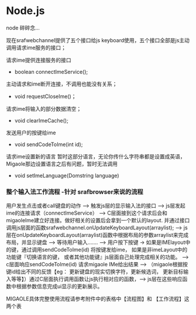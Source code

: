 # Node.js

node 碎碎念...


现在srafwebchannel提供了五个接口给js keyboard使用，五个接口全部是js主动调用请求ime服务的接口；

请求ime提供连接服务的接口
- boolean connectImeService(); 

主动请求和ime断开连接，不调用也能没有关系；
- void requestCloseIme()；

请求ime将输入的部分数据清空；
- void clearImeCache();

发送用户的按键给ime
- void sendCodeToIme(int id);

请求ime设置新的语言 暂时这部分语言，无论你传什么字符串都是设置成英语，Migaole那边设置语言之后有问题，暂时无法调用
- void setImeLanguage(Domstring language)


### 整个输入法工作流程 -针对 srafbrowser来说的流程
  用户发生点击或者call键盘的动作 --> 触发js层的显示输入法的接口 --> js层发起ime的连接请求（connectImeService） -->  C层面接到这个请求后会和migaoleIme建立好连接。做好相关的设置后会拿到一个默认的layout. 并通过接口调用js层面的函数srafwebchannel.onUpdateKeyboardLayout(arraylist); --> js层在onUpdateKeyboardLayout(arraylist)函数中根据布局的参数arraylist来完成布局，并显示键盘 --> 等待用户输入....... -->  用户按下按键 -> 如果是IMElayout中的键，通过调用sendCodeToIme(id) 将按键发给ime， 如果是非imeLayout中的功能键『切换语言的键， 或者其他功能键』js层面自己处理完成相关的功能。 --> c层面响应sendCodeToIme(id) 请求migaole IMe给出结果 --> （migaole根据按键id给出不同的反馈【eg： 更新键盘的现实切换字符，更新候选词， 更新目标输入等等】）通过C层面执行调用函数让js执行相对应的函数，--> js层在这些响应函数中根据参数信息完成ui显示的更新展示。
  
  
  MIGAOLE具体完整使用流程请参考附件中的表格中【流程图】和 【工作流程】这两个表




